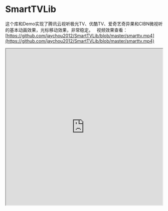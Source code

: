# SmartTVLib


这个库和Demo实现了腾讯云视听极光TV、优酷TV、爱奇艺奇异果和CIBN微视听的基本动画效果，光标移动效果，非常稳定。   
视频效果查看：[https://github.com/jaychou2012/SmartTVLib/blob/master/smarttv.mp4](https://github.com/jaychou2012/SmartTVLib/blob/master/smarttv.mp4)  
<iframe height=500 width=500 src="http://ww4.sinaimg.cn/mw690/e75a115bgw1f3rrbzv1m8g209v0diqv7.gif">
